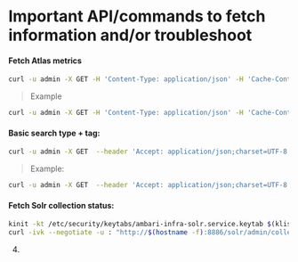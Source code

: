 # Important API/commands to fetch information and/or troubleshoot

#### Fetch Atlas metrics
```bash
curl -u admin -X GET -H 'Content-Type: application/json' -H 'Cache-Control: no-cache' http://$(hostname -f):21000/api/atlas/admin/metrics
```

> Example
```bash
curl -u admin -X GET -H 'Content-Type: application/json' -H 'Cache-Control: no-cache' http://c1232-node3.coelab.cloudera.com:21000/api/atlas/admin/metrics
```

#### Basic search type + tag:
```bash
curl -u admin -X GET  --header 'Accept: application/json;charset=UTF-8' "http://$(hostname -f):21000/api/atlas/v2/search/basic?classification=<tag>&typeName=<entity-type>"
```

> Example:
```bash
curl -u admin -X GET  --header 'Accept: application/json;charset=UTF-8' "http://$(hostname -f):21000/api/atlas/v2/search/basic?classification=NewTag&typeName=hive_column"
```

#### Fetch Solr collection status:
```bash
kinit -kt /etc/security/keytabs/ambari-infra-solr.service.keytab $(klist -kte /etc/security/keytabs/ambari-infra-solr.service.keytab | awk 'NR==4{print $4}')
curl -ivk --negotiate -u : "http://$(hostname -f):8886/solr/admin/collections?action=CLUSTERSTATUS&wt=json&indent=on"
```

4. 
